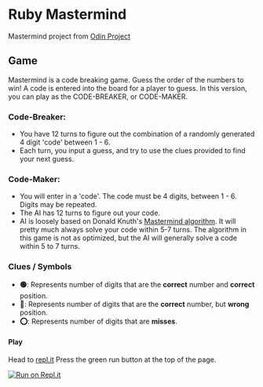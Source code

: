 # Ruby Mastermind #
Mastermind project from [Odin Project](https://www.theodinproject.com/lessons/ruby-mastermind)

## Game ##
Mastermind is a code breaking game. Guess the order of the numbers to win!
A code is entered into the board for a player to guess. 
In this version, you can play as the CODE-BREAKER, or CODE-MAKER.

### Code-Breaker: ###
  - You have 12 turns to figure out the combination of a randomly generated 4 digit 'code' between 1 - 6.
  - Each turn, you input a guess, and try to use the clues provided to find your next guess.

### Code-Maker: ###
  - You will enter in a 'code'. The code must be 4 digits, between 1 - 6. Digits may be repeated.
  - The AI has 12 turns to figure out your code.
  - AI is loosely based on Donald Knuth's [Mastermind algorithm](https://en.wikipedia.org/wiki/Mastermind_(board_game)#Algorithms_and_strategies). It will pretty much always solve your code within 5-7 turns. The algorithm in this game is not as optimized, but the AI will generally solve a code within 5 to 7 turns.

### Clues / Symbols ###
- **:green_circle:**: Represents number of digits that are the **correct** number and **correct** position.
- **:red_circle:**: Represents number of digits that are the **correct** number, but **wrong** position.
- **:o:**: Represents number of digits that are **misses**.

#### Play ####
Head to [repl.it](https://replit.com/@KenTohara/rubyMastermind)
Press the green run button at the top of the page.

[![Run on Repl.it](https://repl.it/badge/github/KTohara/ruby_Mastermind)](https://replit.com/@KenTohara/rubyMastermind)